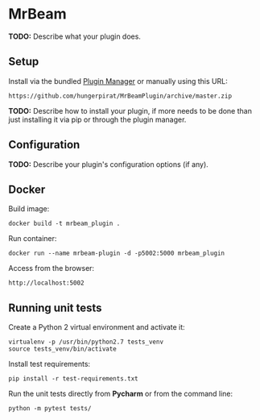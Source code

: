 # MrBeam

**TODO:** Describe what your plugin does.

## Setup

Install via the bundled [Plugin Manager](https://github.com/foosel/OctoPrint/wiki/Plugin:-Plugin-Manager)
or manually using this URL:

    https://github.com/hungerpirat/MrBeamPlugin/archive/master.zip

**TODO:** Describe how to install your plugin, if more needs to be done than just installing it via pip or through
the plugin manager.

## Configuration

**TODO:** Describe your plugin's configuration options (if any).

## Docker

Build image:

```shell
docker build -t mrbeam_plugin .
```

Run container:

```shell
docker run --name mrbeam-plugin -d -p5002:5000 mrbeam_plugin
```

Access from the browser:

    http://localhost:5002

## Running unit tests

Create a Python 2 virtual environment and activate it:

```shell
virtualenv -p /usr/bin/python2.7 tests_venv
source tests_venv/bin/activate
```

Install test requirements:

```shell
pip install -r test-requirements.txt
```

Run the unit tests directly from **Pycharm** or from the command line:

```shell
python -m pytest tests/
```
